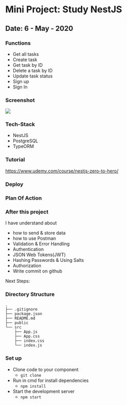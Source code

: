 # Mini Project: Study NestJS 

## Date: 6 - May - 2020

### Functions

- Get all tasks
- Create task
- Get task by ID
- Delete a task by ID
- Update task status
- Sign up
- Sign In

### Screenshot

<img src="https://i.imgur.com/uKpc1U6.png" />

### Tech-Stack
- NestJS
- PostgreSQL
- TypeORM

### Tutorial
https://www.udemy.com/course/nestjs-zero-to-hero/

### Deploy

### Plan Of Action

### After this project

I have understand about
  - how to send & store data
  - how to use Postman
  - Validation & Error Handling
  - Authentication
  - JSON Web Tokens(JWT)
  - Hashing Passwords & Using Salts
  - Authorization
  - Write commit on github

Next Steps:

### Directory Structure
```
.
├── .gitignore
├── package.json
├── README.md
├── public
└── src
    ├── App.js
    ├── App.css
    ├── index.css
    └── index.js
``` 
### Set up
- Clone code to your component
  - `git clone`
- Run in cmd for install dependencies
  - `npm install`
- Start the development server
  - `npm start`
